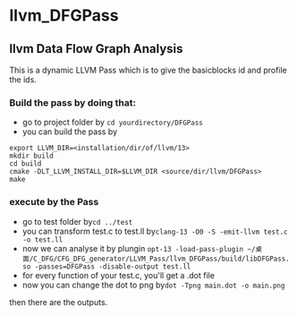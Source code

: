 # llvm_DFGPass
llvm Data Flow Graph Analysis
---

This is a dynamic LLVM Pass which is to give the basicblocks id and profile the ids.

### Build the pass by doing that:
- go to project folder by `cd yourdirectory/DFGPass`
- you can build the pass by
```
export LLVM_DIR=<installation/dir/of/llvm/13>
mkdir build
cd build
cmake -DLT_LLVM_INSTALL_DIR=$LLVM_DIR <source/dir/llvm/DFGPass>
make
```

### execute by the Pass
- go to test folder by`cd ../test`
- you can transform test.c to test.ll by`clang-13 -O0 -S -emit-llvm test.c -o test.ll`
- now we can analyse it by plungin `opt-13 -load-pass-plugin ~/桌面/C_DFG/CFG_DFG_generator/LLVM_Pass/llvm_DFGPass/build/libDFGPass.so -passes=DFGPass -disable-output test.ll`
- for every function of your test.c, you'll get a .dot file
- now you can change the dot to png by`dot -Tpng main.dot -o main.png`

then there are the outputs.
